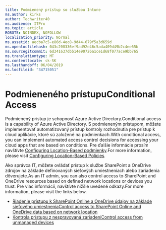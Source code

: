 ```yaml
---
title: Podmienený prístup so službou Intune
ms.author: kirks
author: Techwriter40
ms.audience: ITPro
ms.topic: article
ROBOTS: NOINDEX, NOFOLLOW
localization_priority: Normal
ms.assetid: aecba7c5-e86d-4ec8-9d44-679f5a3d659d
ms.openlocfilehash: 043c208336ef9ad92e46c5ada409d49b2c4ee65b
ms.sourcegitcommit: 6d341637dbb14e90726a1ce1d68f077ace9bb765
ms.translationtype: MT
ms.contentlocale: sk-SK
ms.lasthandoff: 06/04/2019
ms.locfileid: "34715051"
---
```

# <a name="conditional-access"></a><span data-ttu-id="699c6-102">Podmieneného prístupu</span><span class="sxs-lookup"><span data-stu-id="699c6-102">Conditional Access</span></span>

<p><span data-ttu-id="699c6-103">Podmienený prístup je schopnosť Azure Active Directory.</span><span class="sxs-lookup"><span data-stu-id="699c6-103">Conditional access is a capability of Azure Active Directory.</span></span> <span data-ttu-id="699c6-104">S podmieneným prístupom, môžete implementovať automatizovaný prístup kontroly rozhodnutia pre prístup k cloud aplikácie, ktoré sú založené na podmienkach.</span><span class="sxs-lookup"><span data-stu-id="699c6-104">With conditional access, you can implement automated access control decisions for accessing your cloud apps that are based on conditions.</span></span> <span data-ttu-id="699c6-105">Pre ďalšie informácie prosím navštívte <a href="https://docs.microsoft.com/en-us/azure/active-directory/conditional-access/overview">Configuring Location-Based podmienky</a>.</span><span class="sxs-lookup"><span data-stu-id="699c6-105">For more information, please visit <a href="https://docs.microsoft.com/en-us/azure/active-directory/conditional-access/overview">Configuring Location-Based Policies</a>.</span></span></p> <p><span data-ttu-id="699c6-106">Ako správca IT, môžete ovládať prístup k službe SharePoint a OneDrive zdrojov na základe definovaných sieťových umiestneniach alebo zariadenia dôverujete.</span><span class="sxs-lookup"><span data-stu-id="699c6-106">As an IT admin, you can also control access to SharePoint and OneDrive resources based on defined network locations or devices you trust.</span></span> <span data-ttu-id="699c6-107">Pre viac informácií, navštívte nižšie uvedené odkazy.</span><span class="sxs-lookup"><span data-stu-id="699c6-107">For more information, please visit the links below.</span></span></p> <ul> <li><span data-ttu-id="699c6-108"><a href="https://docs.microsoft.com/en-us/sharepoint/control-access-based-on-network-location">Riadenie prístupu k SharePoint Online a OneDrive údajov na základe sieťového umiestnenia</a></span><span class="sxs-lookup"><span data-stu-id="699c6-108"><a href="https://docs.microsoft.com/en-us/sharepoint/control-access-based-on-network-location">Control access to SharePoint Online and OneDrive data based on network location</a></span></span></li> <li><span data-ttu-id="699c6-109"><a href="https://docs.microsoft.com/en-us/sharepoint/control-access-from-unmanaged-devices">Kontrola prístupu z nespravovaná zariadení</a></span><span class="sxs-lookup"><span data-stu-id="699c6-109"><a href="https://docs.microsoft.com/en-us/sharepoint/control-access-from-unmanaged-devices">Control access from unmanaged devices</a></span></span></li> </ul>

